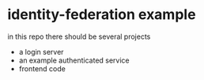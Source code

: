 # identity-federation example

in this repo there should be several projects

- a login server
- an example authenticated service
- frontend code

